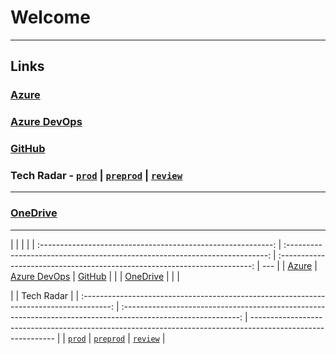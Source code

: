 # Welcome

---

## Links

### <a href="https://portal.azure.com" target="_blank">Azure</a>

### <a href="https://dev.azure.com/AVEVA-VSTS" target="_blank">Azure DevOps</a>

### <a href="https://github.com/enterprises/aveva" target="_blank">GitHub</a>

### Tech Radar - <a href="https://ashy-water-00da7b803.5.azurestaticapps.net" target="_blank">`prod`</a> | <a href="https://ashy-water-00da7b803-preprod.westeurope.5.azurestaticapps.net" target="_blank">`preprod`</a> | <a href="https://ashy-water-00da7b803-review.westeurope.5.azurestaticapps.net" target="_blank">`review`</a>

---

### <a href="https://onedrive.live.com" target="_blank">OneDrive</a>

---

|                                                              |                                                                             |                                                                           |
| :----------------------------------------------------------: | :-------------------------------------------------------------------------: | :-----------------------------------------------------------------------: | --- |
| <a href="https://portal.azure.com" target="_blank">Azure</a> | <a href="https://dev.azure.com/AVEVA-VSTS" target="_blank">Azure DevOps</a> | <a href="https://github.com/enterprises/aveva" target="_blank">GitHub</a> |
|                                                              |      <a href="https://onedrive.live.com" target="_blank">OneDrive</a>       |                                                                           |     |

|                                                                                         |                                                  Tech Radar                                                   |
| :-------------------------------------------------------------------------------------: | :-----------------------------------------------------------------------------------------------------------: | ----------------------------------------------------------------------------------------------------------- |
| <a href="https://ashy-water-00da7b803.5.azurestaticapps.net" target="_blank">`prod`</a> | <a href="https://ashy-water-00da7b803-preprod.westeurope.5.azurestaticapps.net" target="_blank">`preprod`</a> | <a href="https://ashy-water-00da7b803-review.westeurope.5.azurestaticapps.net" target="_blank">`review`</a> |
